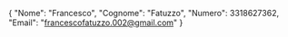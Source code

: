 {
  "Nome": "Francesco",
  "Cognome": "Fatuzzo",
  "Numero": 3318627362,
  "Email": "francescofatuzzo.002@gmail.com"
}
